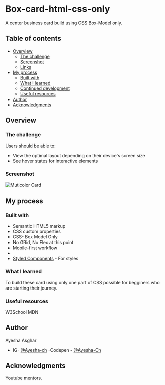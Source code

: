 # Box-card-html-css-only
A center business card build using CSS Box-Model only.
## Table of contents

- [Overview](#overview)
  - [The challenge](#the-challenge)
  - [Screenshot](#screenshot)
  - [Links](#links)
- [My process](#my-process)
  - [Built with](#built-with)
  - [What I learned](#what-i-learned)
  - [Continued development](#continued-development)
  - [Useful resources](#useful-resources)
- [Author](#author)
- [Acknowledgments](#acknowledgments)


## Overview

### The challenge

Users should be able to:

- View the optimal layout depending on their device's screen size
- See hover states for interactive elements

### Screenshot
![Muticolor Card](https://github.com/user-attachments/assets/a6925097-6e87-4f4c-a556-df360040e97f)



## My process

### Built with

- Semantic HTML5 markup
- CSS custom properties
- CSS- Box Model Only
- No GRid, No Flex at this point
- Mobile-first workflow
-
- [Styled Components](https://styled-components.com/) - For styles


### What I learned

To build these card using only one part of CSS possible for begginers who are starting their journey.



### Useful resources

W3School
MDN


## Author
Ayesha Asghar

- IG- [@Ayesha-ch](https://codepen.io/Ayesha-Ch)
-Codepen - [@Ayesha-Ch](https://www.instagram.com/ayesha.developer/)


## Acknowledgments
Youtube mentors.


